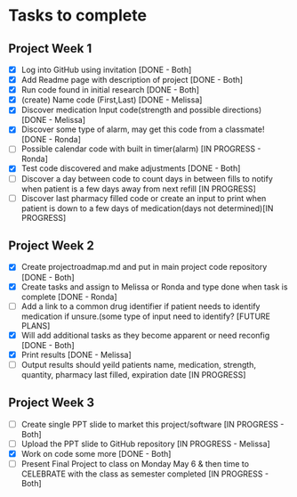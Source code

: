 # Tasks to complete

## Project Week 1
- [x] Log into GitHub using invitation [DONE - Both]
- [x] Add Readme page with description of project [DONE - Both]
- [x] Run code found in initial research [DONE - Both]
- [x] (create) Name code (First,Last) [DONE - Melissa]
- [x] Discover medication Input code(strength and possible directions) [DONE - Melissa]
- [x] Discover some type of alarm, may get this code from a classmate! [DONE - Ronda]
- [ ] Possible calendar code with built in timer(alarm) [IN PROGRESS - Ronda]
- [x] Test code discovered and make adjustments [DONE - Both]
- [ ] Discover a day between code to count days in between fills to notify when patient is a few days away from next refill [IN PROGRESS]
- [ ] Discover last pharmacy filled code or create an input to print when patient is down to a few days of medication(days not determined)[IN PROGRESS]

## Project Week 2
- [x] Create projectroadmap.md and put in main project code repository [DONE - Both]
- [x] Create tasks and assign to Melissa or Ronda and type done when task is complete [DONE - Ronda]
- [ ] Add a link to a common drug identifier if patient needs to identify medication if unsure.(some type of input need to identify? [FUTURE PLANS]
- [x] Will add additional tasks as they become apparent or need reconfig [DONE - Both]
- [x] Print results [DONE - Melissa]
- [ ] Output results should yeild patients name, medication, strength, quantity, pharmacy last filled, expiration date [IN PROGRESS]

## Project Week 3
- [ ] Create single PPT slide to market this project/software [IN PROGRESS - Both]
- [ ] Upload the PPT slide to GitHub repository [IN PROGRESS - Melissa]
- [x] Work on code some more [DONE - Both]
- [ ] Present Final Project to class on Monday May 6 & then time to CELEBRATE with the class as semester completed [IN PROGRESS - Both]
